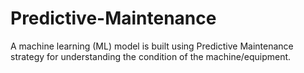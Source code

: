 # Predictive-Maintenance
A machine learning (ML) model is built using Predictive Maintenance strategy for understanding the condition of the machine/equipment.
